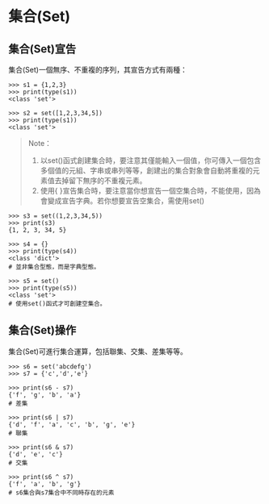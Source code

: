 # 集合\(Set\)

## 集合\(Set\)宣告

集合\(Set\)一個無序、不重複的序列，其宣告方式有兩種：

```text
>>> s1 = {1,2,3}
>>> print(type(s1))
<class 'set'>

>>> s2 = set([1,2,3,34,5])
>>> print(type(s1))
<class 'set'>
```

> Note：  
> 1. 以set\(\)函式創建集合時，要注意其僅能輸入一個值，你可傳入一個包含多個值的元組、字串或串列等等，創建出的集合對象會自動將重複的元素值去掉留下無序的不重複元素。  
> 2. 使用{ }宣告集合時，要注意當你想宣告一個空集合時，不能使用，因為會變成宣告字典。若你想要宣告空集合，需使用set\(\)

```text
>>> s3 = set((1,2,3,34,5))
>>> print(s3)
{1, 2, 3, 34, 5}

>>> s4 = {}
>>> print(type(s4))
<class 'dict'>
# 並非集合型態，而是字典型態。

>>> s5 = set()
>>> print(type(s5))
<class 'set'>
# 使用set()函式才可創建空集合。
```

## 集合\(Set\)操作

集合\(Set\)可進行集合運算，包括聯集、交集、差集等等。

```text
>>> s6 = set('abcdefg')
>>> s7 = {'c','d','e'}

>>> print(s6 - s7)
{'f', 'g', 'b', 'a'}
# 差集

>>> print(s6 | s7)
{'d', 'f', 'a', 'c', 'b', 'g', 'e'}
# 聯集

>>> print(s6 & s7)
{'d', 'e', 'c'}
# 交集

>>> print(s6 ^ s7)
{'f', 'a', 'b', 'g'}
# s6集合與s7集合中不同時存在的元素
```

